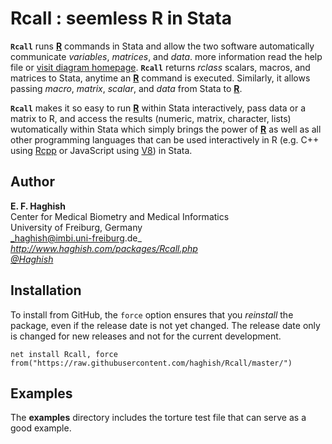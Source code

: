 # Rcall : seemless R in Stata

__`Rcall`__ runs [__R__](https://cran.r-project.org/) commands in Stata and allow the two software automatically communicate _variables_, 
_matrices_, and _data_. more information read the help file or 
[visit diagram homepage](http://www.haghish.com/packages/Rcall.php). 
__`Rcall`__ returns _rclass_ scalars, macros, and matrices to Stata, anytime an [__R__](https://cran.r-project.org/) command is executed. 
Similarly, it allows passing _macro_, _matrix_, _scalar_, and _data_ from Stata to [__R__](https://cran.r-project.org/). 

__`Rcall`__ makes it so easy to run [__R__](https://cran.r-project.org/) within Stata interactively, pass data or a matrix to R, 
and access the results (numeric, matrix, character, lists) wutomatically within Stata which simply brings the power of [__R__](https://cran.r-project.org/) as well as all other programming languages that can be used interactively in R (e.g. C++ using [Rcpp](http://rcpp.org/) or JavaScript using [V8](https://cran.r-project.org/web/packages/V8/index.html)) in Stata. 

        
Author
------
  **E. F. Haghish**  
  Center for Medical Biometry and Medical Informatics    
  University of Freiburg, Germany        
  _haghish@imbi.uni-freiburg.de_       
  _http://www.haghish.com/packages/Rcall.php_      
  _[@Haghish](https://twitter.com/Haghish)_      
  
Installation
------------

<!--
The __diagram__ releases are also hosted on SSC server. So you can download the latest release as follows:

    ssc install diagram   //NOT YET RELEASED ON SSC
    ssc install webimage  //NOT YET RELEASED ON SSC               


You can also directly download __diagram__ from GitHub which includes the latest beta version (unreleased). -->
To install from GitHub, the `force` 
option ensures that you _reinstall_ the package, even if the release date is not yet changed. The release date only is changed for new releases and not for the current development.  
  
    net install Rcall, force  from("https://raw.githubusercontent.com/haghish/Rcall/master/")
    


Examples
------------

The __examples__ directory includes the torture test file that can serve as a good example. 
